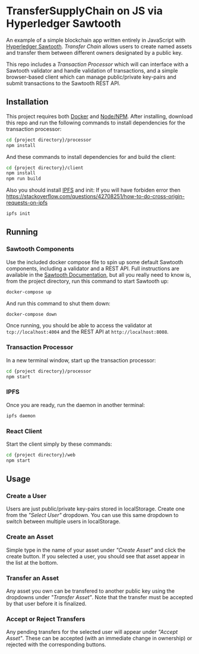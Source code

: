# TransferSupplyChain on JS via Hyperledger Sawtooth

An example of a simple blockchain app written entirely in JavaScript with
[Hyperledger Sawtooth](https://github.com/hyperledger/sawtooth-core). _Transfer
Chain_ allows users to create named assets and transfer them between
different owners designated by a public key.

This repo includes a _Transaction Processor_ which will can interface with a
Sawtooth validator and handle validation of transactions, and a simple
browser-based client which can manage public/private key-pairs and submit
transactions to the Sawtooth REST API.

## Installation

This project requires both [Docker](https://www.docker.com/) and
[Node/NPM](https://nodejs.org/). After installing, download this repo and run
the following commands to install dependencies for the transaction processor:

```bash
cd {project directory}/processor
npm install
```

And these commands to install dependencies for and build the client:

```bash
cd {project directory}/client
npm install
npm run build
```

Also you should install [IPFS](https://ipfs.io/) and init:
If you will have forbiden error then https://stackoverflow.com/questions/42708251/how-to-do-cross-origin-requests-on-ipfs
```bash
ipfs init
```

## Running

### Sawtooth Components

Use the included docker compose file to spin up some default Sawtooth
components, including a validator and a REST API. Full instructions are
available in the
[Sawtooth Documentation](https://sawtooth.hyperledger.org/docs/core/releases/0.8/app_developers_guide/docker.html),
but all you really need to know is, from the project directory, run this
command to start Sawtooth up:

```bash
docker-compose up
```

And run this command to shut them down:

```bash
docker-compose down
```

Once running, you should be able to access the validator at
`tcp://localhost:4004` and the REST API at `http://localhost:8008`.

### Transaction Processor

In a new terminal window, start up the transaction processor:

```bash
cd {project directory}/processor
npm start
```

### IPFS

Once you are ready, run the daemon in another terminal:

```bash
ipfs daemon
```

### React Client

Start the client simply by these commands:

```bash
cd {project directory}/web
npm start
```

## Usage

### Create a User

Users are just public/private key-pairs stored in localStorage. Create one from
the _"Select User"_ dropdown. You can use this same dropdown to switch between
multiple users in localStorage.

### Create an Asset

Simple type in the name of your asset under _"Create Asset"_ and click the
create button. If you selected a user, you should see that asset appear in the
list at the bottom.

### Transfer an Asset

Any asset you own can be transfered to another public key using the dropdowns
under _"Transfer Asset"_. Note that the transfer must be accepted by that user
before it is finalized.

### Accept or Reject Transfers

Any pending transfers for the selected user will appear under _"Accept Asset"_.
These can be accepted (with an immediate change in ownership) or rejected with
the corresponding buttons.
